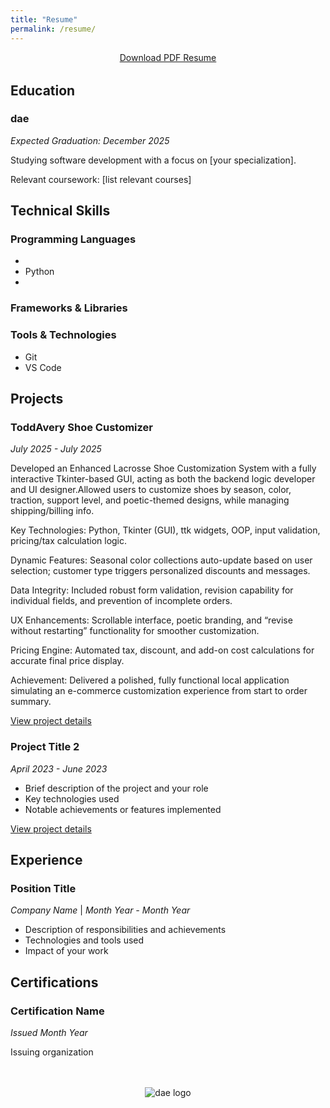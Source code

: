 ```yaml
---
title: "Resume"
permalink: /resume/
---
```


<div style="text-align: center; margin-bottom: 2rem;">
  <a href="/assets/files/jordan-fields-resume.pdf" target="_blank" class="btn btn--primary"><i class="fas fa-download"></i> Download PDF Resume</a>
</div>

## Education

### dae
*Expected Graduation: December 2025*

Studying software development with a focus on [your specialization].

Relevant coursework: [list relevant courses]

<!-- Add previous education if applicable -->

## Technical Skills

### Programming Languages
- 
- Python
- 
<!-- Add more as needed -->

### Frameworks & Libraries

<!-- Add more as needed -->

### Tools & Technologies
- Git
- VS Code

<!-- Add more as needed -->

## Projects

### ToddAvery Shoe Customizer
*July 2025 - July 2025*

 Developed an Enhanced Lacrosse Shoe Customization System with a fully interactive Tkinter-based GUI, acting as both the backend logic developer and UI designer.Allowed users to customize shoes by season, color, traction, support level, and poetic-themed designs, while managing shipping/billing info.

 Key Technologies: Python, Tkinter (GUI), ttk widgets, OOP, input validation, pricing/tax calculation logic.

 Dynamic Features: Seasonal color collections auto-update based on user selection; customer type triggers personalized discounts and messages.

Data Integrity: Included robust form validation, revision capability for individual fields, and prevention of incomplete orders.

UX Enhancements: Scrollable interface, poetic branding, and “revise without restarting” functionality for smoother customization.

Pricing Engine: Automated tax, discount, and add-on cost calculations for accurate final price display.

Achievement: Delivered a polished, fully functional local application simulating an e-commerce customization experience from start to order summary.

[View project details](/projects/#project1)

### Project Title 2
*April 2023 - June 2023*

- Brief description of the project and your role
- Key technologies used
- Notable achievements or features implemented

[View project details](/projects/#project2)

## Experience

<!-- If you have relevant work experience, add it here -->
### Position Title
*Company Name* | *Month Year - Month Year*

- Description of responsibilities and achievements
- Technologies and tools used
- Impact of your work

## Certifications

<!-- Add any relevant certifications -->
### Certification Name
*Issued Month Year*

Issuing organization

<div style="text-align: center; margin-top: 3rem;">
  <img src="/assets/img/dae-web.avif" alt="dae logo" style="max-width: 150px; height: auto;">
</div>